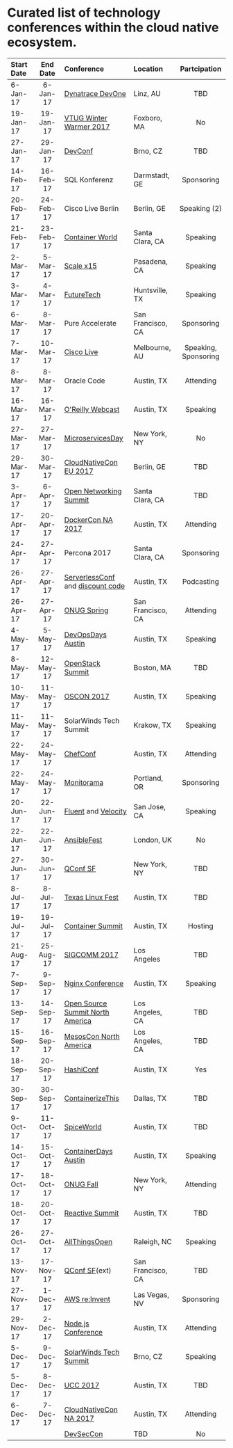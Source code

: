 # Curated list of technology conferences within the cloud native ecosystem.
| Start Date | End Date | Conference | Location | Partcipation |
| :--- | :---: | :--- | :--- | :---: |
|	6-Jan-17	|	6-Jan-17	|	[Dynatrace DevOne](https://devone.at)	|	Linz, AU	|	TBD	|
|	19-Jan-17	|	19-Jan-17	|	[VTUG Winter Warmer 2017](http://events.vtug.com)	|	Foxboro, MA	|	No	|
|	27-Jan-17	|	29-Jan-17	|	[DevConf](https://devconf.cz)	|	Brno, CZ	|	TBD	|
|	14-Feb-17	|	16-Feb-17	|	SQL Konferenz	|	Darmstadt, GE	|	Sponsoring	|
|	20-Feb-17	|	24-Feb-17	|	Cisco Live Berlin	|	Berlin, GE	|	Speaking (2)	|
|	21-Feb-17	|	23-Feb-17	|	[Container World](https://tmt.knect365.com/container-world/)	|	Santa Clara, CA	|	Speaking	|
|	2-Mar-17	|	5-Mar-17	|	[Scale x15](http://www.socallinuxexpo.org/scale/15x/)	|	Pasadena, CA	|	Speaking	|
|	3-Mar-17	|	4-Mar-17	|	[FutureTech](http://www.shacs.org/conf/)	|	Huntsville, TX	|	Speaking	|
|	6-Mar-17	|	8-Mar-17	|	Pure Accelerate	|	San Francisco, CA	|	Sponsoring	|
|	7-Mar-17	|	10-Mar-17	|	[Cisco Live](https://www.ciscolive.com/anz/)	|	Melbourne, AU	|	Speaking, Sponsoring	|
|	8-Mar-17	|	8-Mar-17	|	Oracle Code	|	Austin, TX	|	Attending	|
|	16-Mar-17	|	16-Mar-17	|	[O'Reilly Webcast](http://www.oreilly.com/pub/e/3864)	|	Austin, TX	|	Speaking	|
|	27-Mar-17	|	27-Mar-17	|	[MicroservicesDay](http://microservicesday.com)	|	New York, NY	|	No	|
|	29-Mar-17	|	30-Mar-17	|	[CloudNativeCon EU 2017](http://events.linuxfoundation.org/events/cloudnativecon-and-kubecon-europe)	|	Berlin, GE	|	TBD	|
|	3-Apr-17	|	6-Apr-17	|	[Open Networking Summit](http://events.linuxfoundation.org/events/open-networking-summit/)	|	Santa Clara, CA	|	TBD	|
|	17-Apr-17	|	20-Apr-17	|	[DockerCon NA 2017](http://2017.dockercon.com)	|	Austin, TX	|	Attending	|
|	24-Apr-17	|	27-Apr-17	|	Percona 2017	|	Santa Clara, CA	|	Sponsoring	|
|	26-Apr-17	|	27-Apr-17	|	[ServerlessConf](https://austin.serverlessconf.io/) and [discount code](https://www.eventbrite.com/e/serverlessconf-austin-tickets-32274984347?discount=MicroservicesAustin10)	|	Austin, TX	|	Podcasting	|
|	26-Apr-17	|	27-Apr-17	|	[ONUG Spring](https://opennetworkingusergroup.com)	|	San Francisco, CA	|	Attending	|
|	4-May-17	|	5-May-17	|	[DevOpsDays Austin](http://www.devopsdaysaustin.com)	|	Austin, TX	|	Speaking	|
|	8-May-17	|	12-May-17	|	[OpenStack Summit](https://www.openstack.org/summit)	|	Boston, MA	|	TBD	|
|	10-May-17	|	11-May-17	|	[OSCON 2017](https://conferences.oreilly.com/oscon/oscon-tx)	|	Austin, TX	|	Speaking	|
|	11-May-17	|	11-May-17	|	SolarWinds Tech Summit	|	Krakow, TX	|	Speaking	|
|	22-May-17	|	24-May-17	|	[ChefConf](https://chefconf.chef.io/2017/) 	|	Austin, TX	|	Attending	|
|	22-May-17	|	24-May-17	|	[Monitorama](http://monitorama.com)	|	Portland, OR	|	Sponsoring	|
|	20-Jun-17	|	22-Jun-17	|	[Fluent](https://conferences.oreilly.com/fluent/fl-ca) and [Velocity](https://conferences.oreilly.com/velocity/vl-ca)	|	San Jose, CA	|	Speaking	|
|	22-Jun-17	|	22-Jun-17	|	[AnsibleFest](https://www.ansible.com/ansiblefest)	|	London, UK	|	No	|
|	27-Jun-17	|	30-Jun-17	|	[QConf SF](https://qconferences.com)	|	New York, NY	|	TBD	|
|	8-Jul-17	|	8-Jul-17	|	[Texas Linux Fest](http://2016.texaslinuxfest.org)	|	Austin, TX	|	TBD	|
|	19-Jul-17	|	19-Jul-17	|	[Container Summit](http://containersummit.io/city-series/2016/austin)	|	Austin, TX	|	Hosting	|
|	21-Aug-17	|	25-Aug-17	|	[SIGCOMM 2017](http://conferences.sigcomm.org/sigcomm/2017/)	|	Los Angeles	|	TBD	|
|	7-Sep-17	|	9-Sep-17	|	[Nginx Conference](https://www.nginx.com/nginxconf/)	|	Austin, TX	|	Speaking	|
|	13-Sep-17	|	14-Sep-17	|	[Open Source Summit North America](http://events.linuxfoundation.org/events/open-source-summit-north-america)	|	Los Angeles, CA	|	TBD	|
|	15-Sep-17	|	16-Sep-17	|	[MesosCon North America](http://events.linuxfoundation.org/events/mesoscon-north-america)	|	Los Angeles, CA	|	TBD	|
|	18-Sep-17	|	20-Sep-17	|	[HashiConf](https://www.hashiconf.com)	|	Austin, TX	|	Yes	|
|	30-Sep-17	|	30-Sep-17	|	[ContainerizeThis](http://devopsconferences.org/events/containerizethis)	|	Dallas, TX	|	TBD	|
|	9-Oct-17	|	11-Oct-17	|	[SpiceWorld](https://www.spiceworks.com/spiceworld/)	|	Austin, TX	|	TBD	|
|	14-Oct-17	|	15-Oct-17	|	[ContainerDays Austin](http://www.containerdaysaustin.com)	|	Austin, TX	|	Speaking	|
|	17-Oct-17	|	18-Oct-17	|	[ONUG Fall](https://opennetworkingusergroup.com)	|	New York, NY	|	Attending	|
|	18-Oct-17	|	20-Oct-17	|	[Reactive Summit](http://www.reactivesummit.org)	|	Austin, TX	|	TBD	|
|	26-Oct-17	|	27-Oct-17	|	[AllThingsOpen](https://allthingsopen.org)	|	Raleigh, NC	|	Speaking	|
|	13-Nov-17	|	17-Nov-17	|	[QConf SF](https://qconferences.com)(ext)	|	San Francisco, CA	|	TBD	|
|	27-Nov-17	|	1-Dec-17	|	[AWS re:Invent](https://reinvent.awsevents.com)	|	Las Vegas, NV	|	Sponsoring	|
|	29-Nov-17	|	2-Dec-17	|	[Node.js Conference](http://events.linuxfoundation.org/events/node-interactive)	|	Austin, TX	|	Attending	|
|	5-Dec-17	|	9-Dec-17	|	[SolarWinds Tech Summit](https://www.solarwindsmeetup.com/event/techsummit-conference-2016/)	|	Brno, CZ	|	Speaking	|
|	5-Dec-17	|	8-Dec-17	|	[UCC 2017](http://ucc-conference.org)	|	Austin, TX	|	TBD	|
|	6-Dec-17	|	7-Dec-17	|	[CloudNativeCon NA 2017](http://events.linuxfoundation.org/events/cloudnativecon-and-kubecon-north-america)	|	Austin, TX	|	Attending	|
|		|		|	[DevSecCon](http://www.devseccon.com)	|	TBD	|	No	|
